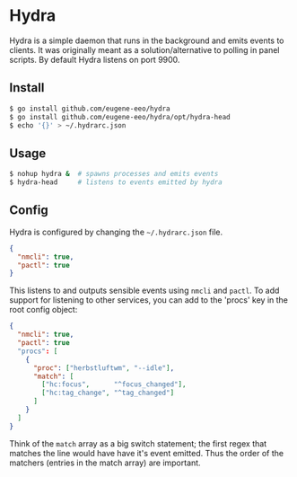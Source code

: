 # Hydra

Hydra is a simple daemon that runs in the background and emits events to clients.
It was originally meant as a solution/alternative to polling in panel scripts.
By default Hydra listens on port 9900.

## Install

```sh
$ go install github.com/eugene-eeo/hydra
$ go install github.com/eugene-eeo/hydra/opt/hydra-head
$ echo '{}' > ~/.hydrarc.json
```

## Usage

```sh
$ nohup hydra &  # spawns processes and emits events
$ hydra-head     # listens to events emitted by hydra
```

## Config

Hydra is configured by changing the `~/.hydrarc.json` file.

```json
{
  "nmcli": true,
  "pactl": true
}
```

This listens to and outputs sensible events using `nmcli` and `pactl`.
To add support for listening to other services, you can add to the
'procs' key in the root config object:

```json
{
  "nmcli": true,
  "pactl": true
  "procs": [
    {
      "proc": ["herbstluftwm", "--idle"],
      "match": [
        ["hc:focus",      "^focus_changed"],
        ["hc:tag_change", "^tag_changed"]
      ]
    }
  ]
}
```

Think of the `match` array as a big switch statement; the first regex
that matches the line would have have it's event emitted. Thus the
order of the matchers (entries in the match array) are important.
